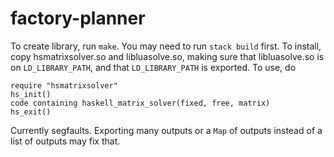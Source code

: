 # factory-planner
To create library, run `make`.
You may need to run `stack build` first.
To install, copy hsmatrixsolver.so and libluasolve.so,
making sure that libluasolve.so is on `LD_LIBRARY_PATH`,
and that `LD_LIBRARY_PATH` is exported.
To use, do

    require "hsmatrixsolver"
    hs_init()
    code containing haskell_matrix_solver(fixed, free, matrix)
    hs_exit()

Currently segfaults.
Exporting many outputs or a `Map` of outputs
instead of a list of outputs may fix that.

